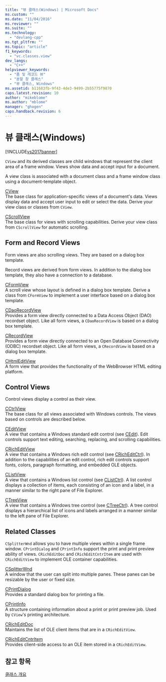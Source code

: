 ```yaml
---
title: "뷰 클래스(Windows) | Microsoft Docs"
ms.custom: ""
ms.date: "11/04/2016"
ms.reviewer: ""
ms.suite: ""
ms.technology: 
  - "devlang-cpp"
ms.tgt_pltfrm: ""
ms.topic: "article"
f1_keywords: 
  - "vc.classes.view"
dev_langs: 
  - "C++"
helpviewer_keywords: 
  - "폼 및 레코드 뷰"
  - "분할 창 클래스"
  - "뷰 클래스, Windows"
ms.assetid: b11683fb-9f43-4de3-9499-2b55775f9870
caps.latest.revision: 10
author: "mikeblome"
ms.author: "mblome"
manager: "ghogen"
caps.handback.revision: 6
---
```

# 뷰 클래스(Windows)
[!INCLUDE[vs2017banner](../assembler/inline/includes/vs2017banner.md)]

`CView` and its derived classes are child windows that represent the client area of a frame window.  Views show data and accept input for a document.  
  
 A view class is associated with a document class and a frame window class using a document\-template object.  
  
 [CView](../mfc/reference/cview-class.md)  
 The base class for application\-specific views of a document's data.  Views display data and accept user input to edit or select the data.  Derive your view class or classes from `CView`.  
  
 [CScrollView](../mfc/reference/cscrollview-class.md)  
 The base class for views with scrolling capabilities.  Derive your view class from `CScrollView` for automatic scrolling.  
  
## Form and Record Views  
 Form views are also scrolling views.  They are based on a dialog box template.  
  
 Record views are derived from form views.  In addition to the dialog box template, they also have a connection to a database.  
  
 [CFormView](../mfc/reference/cformview-class.md)  
 A scroll view whose layout is defined in a dialog box template.  Derive a class from `CFormView` to implement a user interface based on a dialog box template.  
  
 [CDaoRecordView](../mfc/reference/cdaorecordview-class.md)  
 Provides a form view directly connected to a Data Access Object \(DAO\) recordset object.  Like all form views, a `CDaoRecordView` is based on a dialog box template.  
  
 [CRecordView](../mfc/reference/crecordview-class.md)  
 Provides a form view directly connected to an Open Database Connectivity \(ODBC\) recordset object.  Like all form views, a `CRecordView` is based on a dialog box template.  
  
 [CHtmlEditView](../mfc/reference/chtmleditview-class.md)  
 A form view that provides the functionality of the WebBrowser HTML editing platform.  
  
## Control Views  
 Control views display a control as their view.  
  
 [CCtrlView](../mfc/reference/cctrlview-class.md)  
 The base class for all views associated with Windows controls.  The views based on controls are described below.  
  
 [CEditView](../mfc/reference/ceditview-class.md)  
 A view that contains a Windows standard edit control \(see [CEdit](../mfc/reference/cedit-class.md)\).  Edit controls support text editing, searching, replacing, and scrolling capabilities.  
  
 [CRichEditView](../mfc/reference/cricheditview-class.md)  
 A view that contains a Windows rich edit control \(see [CRichEditCtrl](../mfc/reference/cricheditctrl-class.md)\).  In addition to the capabilities of an edit control, rich edit controls support fonts, colors, paragraph formatting, and embedded OLE objects.  
  
 [CListView](../mfc/reference/clistview-class.md)  
 A view that contains a Windows list control \(see [CListCtrl](../mfc/reference/clistctrl-class.md)\).  A list control displays a collection of items, each consisting of an icon and a label, in a manner similar to the right pane of File Explorer.  
  
 [CTreeView](../mfc/reference/ctreeview-class.md)  
 A view that contains a Windows tree control \(see [CTreeCtrl](../mfc/reference/ctreectrl-class.md)\).  A tree control displays a hierarchical list of icons and labels arranged in a manner similar to the left pane of File Explorer.  
  
## Related Classes  
 `CSplitterWnd` allows you to have multiple views within a single frame window.  `CPrintDialog` and `CPrintInfo` support the print and print preview ability of views.  `CRichEditDoc` and `CRichEditCntrItem` are used with `CRichEditView` to implement OLE container capabilities.  
  
 [CSplitterWnd](../mfc/reference/csplitterwnd-class.md)  
 A window that the user can split into multiple panes.  These panes can be resizable by the user or fixed size.  
  
 [CPrintDialog](../mfc/reference/cprintdialog-class.md)  
 Provides a standard dialog box for printing a file.  
  
 [CPrintInfo](../mfc/reference/cprintinfo-structure.md)  
 A structure containing information about a print or print preview job.  Used by `CView`'s printing architecture.  
  
 [CRichEditDoc](../mfc/reference/cricheditdoc-class.md)  
 Maintains the list of OLE client items that are in a `CRichEditView`.  
  
 [CRichEditCntrItem](../mfc/reference/cricheditcntritem-class.md)  
 Provides client\-side access to an OLE item stored in a `CRichEditView`.  
  
## 참고 항목  
 [클래스 개요](../mfc/class-library-overview.md)